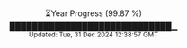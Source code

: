<p align="center">
⏳Year Progress (99.87 %) <br>
█████████████████████████████▁ <br>
<sub>Updated: Tue, 31 Dec 2024 12:38:57 GMT</sub>
</p>

